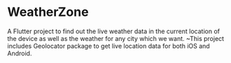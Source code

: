 # WeatherZone

A Flutter project to find out the live weather data in the current location of the device as well as the weather for any city which we want.
~This project includes Geolocator package to get live location data for both iOS and Android.

